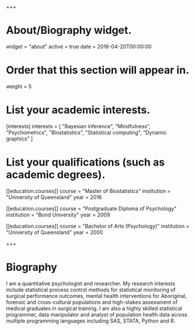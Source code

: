 +++
# About/Biography widget.
widget = "about"
active = true
date = 2016-04-20T00:00:00

# Order that this section will appear in.
weight = 5

# List your academic interests.
[interests]
  interests = [
    "Bayesian inference",
    "Mindfulness",
    "Psychometrics",
    "Biostatistics",
    "Statistical computing",
    "Dynamic graphics"
  ]

# List your qualifications (such as academic degrees).
[[education.courses]]
  course = "Master of Biostatistics"
  institution = "University of Queensland"
  year = 2016

[[education.courses]]
  course = "Postgraduate Diploma of Psychology"
  institution = "Bond University"
  year = 2009

[[education.courses]]
  course = "Bachelor of Arts (Psychology)"
  institution = "University of Queensland"
  year = 2000

+++

# Biography

I am a quantitative psychologist and researcher. My research interests include statistical process control methods for statistical monitoring of surgical performance outcomes, mental health interventions for Aboriginal, forensic and cross-cultural populations and high-stakes assessment of medical graduates in surgical training. I am also a highly skilled statistical programmer, data manipulator and analyst of population health data across multiple programming languages including SAS, STATA, Python and R.
